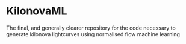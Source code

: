 # KilonovaML
The final, and generally clearer repository for the code necessary to generate kilonova lightcurves using normalised flow machine learning
